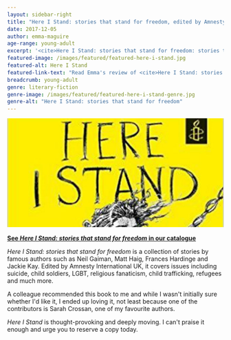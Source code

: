 ```yaml
---
layout: sidebar-right
title: "Here I Stand: stories that stand for freedom, edited by Amnesty International UK"
date: 2017-12-05
author: emma-maguire
age-range: young-adult
excerpt: '<cite>Here I Stand: stories that stand for freedom: stories that stand for freedom</cite> is thought-provoking and deeply moving.'
featured-image: /images/featured/featured-here-i-stand.jpg
featured-alt: Here I Stand
featured-link-text: "Read Emma's review of <cite>Here I Stand: stories that stand for freedom</cite>, edited by Amnesty International UK."
breadcrumb: young-adult
genre: literary-fiction
genre-image: /images/featured/featured-here-i-stand-genre.jpg
genre-alt: "Here I Stand: stories that stand for freedom"
---
```


![Here I Stand: stories that stand for freedom](/images/featured/featured-here-i-stand.jpg)

**[See <cite>Here I Stand: stories that stand for freedom</cite> in our catalogue](https://suffolk.spydus.co.uk/cgi-bin/spydus.exe/ENQ/OPAC/BIBENQ?BRN=2138245)**

<cite>Here I Stand: stories that stand for freedom</cite> is a collection of stories by famous authors
such as Neil Gaiman, Matt Haig, Frances Hardinge and Jackie Kay. Edited by Amnesty International UK, it covers issues including suicide, child soldiers, LGBT, religious fanaticism, child trafficking, refugees and much more.

A colleague recommended this book to me and while I wasn't initially sure whether I'd like it, I ended up loving it, not least because one of the contributors is Sarah Crossan, one of my favourite authors.

<cite>Here I Stand</cite> is thought-provoking and deeply moving. I can't praise it enough and urge you to reserve a copy today.
